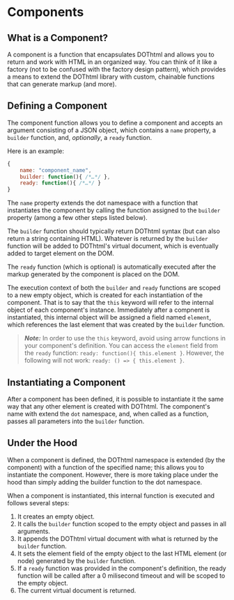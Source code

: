 # Components

## What is a Component?

A component is a function that encapsulates DOThtml and allows you to return and work with HTML in an organized way. You can think of it like a factory (not to be confused with the factory design pattern), which provides a means to extend the DOThtml library with custom, chainable functions that can generate markup (and more).

## Defining a Component

The component function allows you to define a component and accepts an argument consisting of a JSON object, which contains a `name` property, a `builder` function, and, *optionally*, a `ready` function.

Here is an example:

``` JavaScript
{
	name: "component_name",
	builder: function(){ /*…*/ },
	ready: function(){ /*…*/ }
}
```

The `name` property extends the dot namespace with a function that instantiates the component by calling the function assigned to the `builder` property (among a few other steps listed below).

The `builder` function should typically return DOThtml syntax (but can also return a string containing HTML). Whatever is returned by the `builder` function will be added to DOThtml's virtual document, which is eventually added to target element on the DOM.

The `ready` function (which is optional) is automatically executed after the markup generated by the component is placed on the DOM.

The execution context of both the `builder` and `ready` functions are scoped to a new empty object, which is created for each instantiation of the component. That is to say that the `this` keyword will refer to the internal object of each component's instance. Immediately after a compnent is instantiated, this internal object will be assigned a field named `element`, which references the last element that was created by the `builder` function.

> **_Note:_** In order to use the `this` keyword, avoid using arrow functions in your component's definition. You can access the `element` field from the `ready` function: `ready: function(){ this.element }`. However, the following will not work: `ready: () => { this.element }`.

## Instantiating a Component

After a component has been defined, it is possible to instantiate it the same way that any other element is created with DOThtml. The component's name with extend the `dot` namespace, and, when called as a function, passes all parameters into the `builder` function.

## Under the Hood

When a component is defined, the DOThtml namespace is extended (by the component) with a function of the specified name; this allows you to instantiate the component. However, there is more taking place under the hood than simply adding the builder function to the dot namespace.

When a component is instantiated, this internal function is executed and follows several steps:

1. It creates an empty object.
2. It calls the `builder` function scoped to the empty object and passes in all arguments.
3. It appends the DOThtml virtual document with what is returned by the `builder` function.
4. It sets the element field of the empty object to the last HTML element (or node) generated by the `builder` function.
5. If a `ready` function was provided in the component's definition, the ready function will be called after a 0 milisecond timeout and will be scoped to the empty object.
6. The current virtual document is returned.